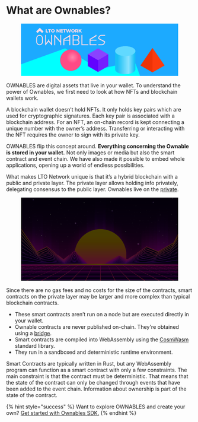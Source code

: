 # What are Ownables?

<figure><img src="../.gitbook/assets/ownables_twitter.png" alt=""><figcaption></figcaption></figure>

OWNABLES are digital assets that live in your wallet. To understand the power of Ownables, we first need to look at how NFTs and blockchain wallets work.

A blockchain wallet doesn’t hold NFTs. It only holds key pairs which are used for cryptographic signatures. Each key pair is associated with a blockchain address. For an NFT, an on-chain record is kept connecting a unique number with the owner’s address. Transferring or interacting with the NFT requires the owner to sign with its private key.

OWNABLES flip this concept around. **Everything concerning the Ownable is stored in your wallet.** Not only images or media but also the smart contract and event chain. We have also made it possible to embed whole applications, opening up a world of endless possibilities.

What makes LTO Network unique is that it’s a hybrid blockchain with a public and private layer. The private layer allows holding info privately, delegating consensus to the public layer. Ownables live on the [private](../protocol/private/ "mention").

<figure><img src="../.gitbook/assets/screenshot-ltonetwork.com-2023.01.31-10_10_25.png" alt=""><figcaption></figcaption></figure>

Since there are no gas fees and no costs for the size of the contracts, smart contracts on the private layer may be larger and more complex than typical blockchain contracts.

* These smart contracts aren’t run on a node but are executed directly in your wallet.
* Ownable contracts are never published on-chain. They're obtained using a [bridge](ownables-bridge.md).
* Smart contracts are compiled into WebAssembly using the [CosmWasm](https://cosmwasm.com/) standard library.&#x20;
* They run in a sandboxed and deterministic runtime environment.

Smart Contracts are typically written in Rust, but any WebAssembly program can function as a smart contract with only a few constraints. The main constraint is that the contract must be deterministic. That means that the state of the contract can only be changed through events that have been added to the event chain. Information about ownership is part of the state of the contract.



{% hint style="success" %}
Want to explore OWNABLES and create your own? [Get started with Ownables SDK.](ownables-sdk/)
{% endhint %}
